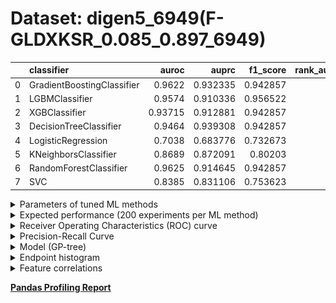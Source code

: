 # Dataset: digen5_6949(F-GLDXKSR_0.085_0.897_6949)

|    | classifier                 |   auroc |    auprc |   f1_score |   rank_auroc |   rank_auprc |   rank_f1 |
|---:|:---------------------------|--------:|---------:|-----------:|-------------:|-------------:|----------:|
|  0 | GradientBoostingClassifier | 0.9622  | 0.932335 |   0.942857 |            1 |            2 |         2 |
|  1 | LGBMClassifier             | 0.9574  | 0.910336 |   0.956522 |            3 |            5 |         1 |
|  2 | XGBClassifier              | 0.93715 | 0.912881 |   0.942857 |            5 |            4 |         2 |
|  3 | DecisionTreeClassifier     | 0.9464  | 0.939308 |   0.942857 |            4 |            1 |         2 |
|  4 | LogisticRegression         | 0.7038  | 0.683776 |   0.732673 |            8 |            8 |         8 |
|  5 | KNeighborsClassifier       | 0.8689  | 0.872091 |   0.80203  |            6 |            6 |         6 |
|  6 | RandomForestClassifier     | 0.9625  | 0.914645 |   0.942857 |            1 |            3 |         2 |
|  7 | SVC                        | 0.8385  | 0.831106 |   0.753623 |            7 |            7 |         7 |


<details>
<summary>Parameters of tuned ML methods</summary>


```
GradientBoostingClassifier(learning_rate=0.03708331182264721,
                           loss='exponential', max_depth=4, min_samples_leaf=35,
                           n_iter_no_change=2, random_state=6949, tol=1e-07,
                           validation_fraction=0.04)
LGBMClassifier(boosting_type='goss', deterministic=True, force_row_wise=True,
               max_depth=3, metric='binary_logloss', n_estimators=11, n_jobs=1,
               num_leaves=86, objective='binary', random_state=6949)
XGBClassifier(alpha=0.0036044201842363273, base_score=0.5, booster='dart',
              colsample_bylevel=1, colsample_bynode=1, colsample_bytree=1,
              eta=0.0015613485601898764, eval_metric='logloss', gamma=0.4,
              gpu_id=-1, importance_type='gain', interaction_constraints='',
              learning_rate=0.00156134856, max_delta_step=0, max_depth=3,
              min_child_weight=1, missing=nan, monotone_constraints='()',
              n_estimators=63, n_jobs=1, nthread=1, num_parallel_tree=1,
              random_state=6949, reg_alpha=0.00360442023,
              reg_lambda=0.16755871657675284, scale_pos_weight=1, subsample=1,
              tree_method='exact', use_label_encoder=False,
              validate_parameters=1, ...)
DecisionTreeClassifier(criterion='entropy', max_depth=7, min_samples_leaf=13,
                       min_samples_split=11, random_state=6949)
LogisticRegression(C=0.04252829305377775, penalty='l1', random_state=6949,
                   solver='liblinear')
KNeighborsClassifier(n_neighbors=43, p=1, weights='distance')
RandomForestClassifier(max_depth=4, max_features=None, min_samples_leaf=17,
                       min_samples_split=10, n_estimators=30,
                       random_state=6949)
SVC(C=3.7501379414988123, class_weight='balanced', coef0=1.9000000000000001,
    degree=2, gamma='auto', kernel='poly', probability=True, random_state=6949,
    tol=0.004802584124916875)
```

</details>

<details>
<summary>Expected performance (200 experiments per ML method)</summary>
<img src='digen5_6949-box.svg' width=40% />
</details>

<details>
<summary>Receiver Operating Characteristics (ROC) curve</summary>
<img src='digen5_6949-roc.svg' width=40% />
</details>

<details>
<summary>Precision-Recall Curve</summary>
<img src='digen5_6949-prc.svg' width=40% />
</details>

<details>
<summary>Model (GP-tree)</summary>
<img src='digen5_6949-model.svg' height=10% />
</details>

<details>
<summary>Endpoint histogram</summary>
<img src='digen5_6949-endpoint.svg' width=40% />
</details>

<details>
<summary>Feature correlations</summary>
<img src='digen5_6949-corr.svg' width=40% />
</details>

[**Pandas Profiling Report**](https://github.io/athril/digen-test/docs/profile/digen5_6949.html)